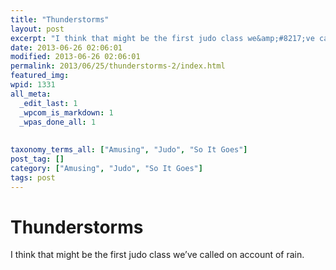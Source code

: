 ```yaml
---
title: "Thunderstorms"
layout: post
excerpt: "I think that might be the first judo class we&amp;#8217;ve called on account of rain."
date: 2013-06-26 02:06:01
modified: 2013-06-26 02:06:01
permalink: 2013/06/25/thunderstorms-2/index.html
featured_img: 
wpid: 1331
all_meta: 
  _edit_last: 1
  _wpcom_is_markdown: 1
  _wpas_done_all: 1
  
  
taxonomy_terms_all: ["Amusing", "Judo", "So It Goes"]
post_tag: []
category: ["Amusing", "Judo", "So It Goes"]
tags: post
---
```


# Thunderstorms

I think that might be the first judo class we’ve called on account of rain.